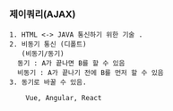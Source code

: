 ### 제이쿼리(AJAX) 

	1. HTML <-> JAVA 통신하기 위한 기술 .
	2. 비동기 통신 (디폴트)
	   (비동기/동기)
	  동기 : A가 끝나면 B를 할 수 있음
	  비동기 : A가 끝나기 전에 B를 먼저 할 수 있음
	3. 동기로 바꿀 수 있음.

		Vue, Angular, React
